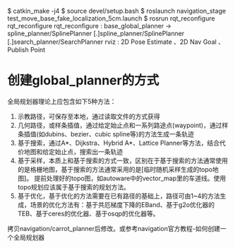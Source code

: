 $ catkin_make -j4
$ source devel/setup.bash
$ roslaunch navigation_stage test_move_base_fake_localization_5cm.launch
$ rosrun rqt_reconfigure rqt_reconfigure
rqt_reconfigure : base_global_planner -> spline_planner/SplinePlanner
[.]spline_planner/SplinePlanner
[.]search_planner/SearchPlanner
rviz : 2D Pose Estimate 、2D Nav Goal 、Publish Point 

# 创建global_planner的方式
全局规划器理论上应包含如下5种方法：
1. 示教路径，可保存至本地，通过读取文件的方式获得
2. 几何路径，或样条插值，通过给定始止点和一系列路途点(waypoint)，通过样条插值(如dubins、bezier、cubic spline等)的方法生成一条轨迹
3. 基于搜索，通过A*、Dijkstra、Hybrid A*、Lattice Planner等方法，结合代价地图和给定始止点，搜索出一条轨迹
4. 基于采样，本质上和基于搜索的方式一致，区别在于基于搜索的方法通常使用的是格栅地图，基于搜索的方法通常采用的是[临时随机采样生成的topo地图]。
   提前处理好的topo图，如autoware中的vector_map里的车道线。使用topo规划应该属于基于搜索的规划方法。
5. 基于优化，基于优化的方法需要在已有路径的基础上，路径可由1~4的方法生成，场景的优化方法有：基于共厄梯度下降的EBand、基于g2o优化器的TEB、基于ceres的优化器、基于osqp的优化器等。
    
拷贝navigation/carrot_planner后修改。或参考navigation官方教程-如何创建一个全局规划器
